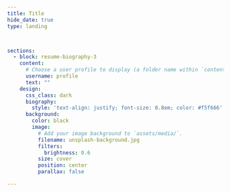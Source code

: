 ```yaml
---
title: Title
hide_date: true
type: landing



sections:
  - block: resume-biography-3
    content:
      # Choose a user profile to display (a folder name within `content/authors/`)
      username: profile
      text: ""
    design:
      css_class: dark
      biography:
        style: 'text-align: justify; font-size: 0.8em; color: #f5f666'
      background:
        color: black
        image:
          # Add your image background to `assets/media/`.
          filename: unsplash-background.jpg
          filters:
            brightness: 0.6
          size: cover
          position: center
          parallax: false

---
```

